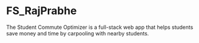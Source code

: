 # FS_RajPrabhe
The Student Commute Optimizer is a full-stack web app that helps students save money and time by carpooling with nearby students.
